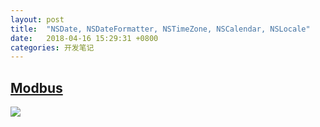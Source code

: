 ```yaml
---
layout: post
title:  "NSDate, NSDateFormatter, NSTimeZone, NSCalendar, NSLocale"
date:   2018-04-16 15:29:31 +0800
categories: 开发笔记
---
```


## [Modbus](https://en.wikipedia.org/wiki/Modbus)

![](http://yuqiangcoder.com/assets/postImages/ios/201804/Modbus读写示意图.svg)

[jekyll-docs]: https://jekyllrb.com/docs/home
[jekyll-gh]:   https://github.com/jekyll/jekyll
[jekyll-talk]: https://talk.jekyllrb.com/

